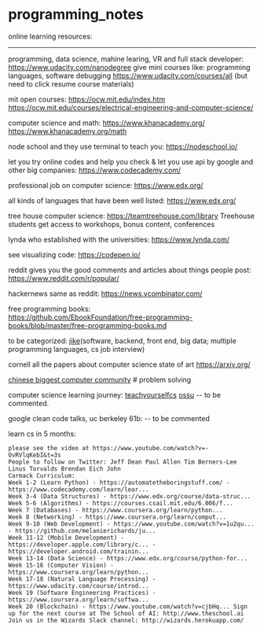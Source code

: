 # programming_notes

online learning resources:
*****************************************************************************************************************************
programming, data science, mahine learing, VR and full stack developer:
https://www.udacity.com/nanodegree
give mini courses like: programming languages, software debugging
https://www.udacity.com/courses/all
(but need to click resume course materials)

mit open courses:
https://ocw.mit.edu/index.htm
https://ocw.mit.edu/courses/electrical-engineering-and-computer-science/

computer science and math:
https://www.khanacademy.org/
https://www.khanacademy.org/math

node school and they use terminal to teach you:
https://nodeschool.io/

let you try online codes and help you check & let you use api by google and other big companies:
https://www.codecademy.com/

professional job on computer science:
https://www.edx.org/

all kinds of languages that have been well listed:
https://www.edx.org/

tree house computer science:
https://teamtreehouse.com/library
Treehouse students get access to workshops, bonus content, conferences

lynda who established with the universities:
https://www.lynda.com/

see visualizing code:
https://codepen.io/

reddit gives you the good comments and articles about things people post:
https://www.reddit.com/r/popular/

hackernews same as reddit:
https://news.ycombinator.com/

free programming books:  
https://github.com/EbookFoundation/free-programming-books/blob/master/free-programming-books.md

to be categorized:
[jike](http://wiki.jikexueyuan.com/)(software, backend, front end, big data; multiple programming languages, cs job interview)

cornell all the papers about computer science state of art
https://arxiv.org/

[chinese biggest computer community](https://www.csdn.net/) # problem solving


computer science learning journey: [teachyourselfcs](teachyourselfcs.com) [ossu](https://github.com/ossu/computer-science#advanced-programming) -- to be commented.

google clean code talks, uc berkeley 61b:                                -- to be commented

learn cs in 5 months:
```
please see the video at https://www.youtube.com/watch?v=-OvRVlqKebI&t=3s
People to follow on Twitter: Jeff Dean Paul Allen Tim Berners-Lee Linus Torvalds Brendan Eich John
Carmack Curriculum:
Week 1-2 (Learn Python) - https://automatetheboringstuff.com/ - https://www.codecademy.com/learn/lear...
Week 3-4 (Data Structures) - https://www.edx.org/course/data-struc... 
Week 5-6 (Algorithms) - https://courses.csail.mit.edu/6.006/f...
Week 7 (Databases) - https://www.coursera.org/learn/python...
Week 8 (Networking) - https://www.coursera.org/learn/comput...
Week 9-10 (Web Development) - https://www.youtube.com/watch?v=1u2qu... - https://github.com/melanierichards/ju...
Week 11-12 (Mobile Development) - https://developer.apple.com/library/c... - https://developer.android.com/trainin...
Week 13-14 (Data Science) - https://www.edx.org/course/python-for...
Week 15-16 (Computer Vision) - https://www.coursera.org/learn/python...
Week 17-18 (Natural Language Processing) - https://www.udacity.com/course/introd...
Week 19 (Software Engineering Practices) - https://www.coursera.org/learn/softwa...
Week 20 (Blockchain) - https://www.youtube.com/watch?v=cjbHq... Sign up for the next course at The School of AI: http://www.theschool.ai Join us in the Wizards Slack channel: http://wizards.herokuapp.com/
```
